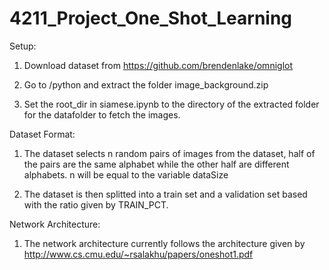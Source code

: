 # 4211_Project_One_Shot_Learning

Setup:

1. Download dataset from https://github.com/brendenlake/omniglot

2. Go to /python and extract the folder image_background.zip

3. Set the root_dir in siamese.ipynb to the directory of the extracted folder for the datafolder to fetch the images.


Dataset Format:

1. The dataset selects n random pairs of images from the dataset, half of the pairs are the same alphabet while the other half are different alphabets. n will be equal to the variable dataSize

2. The dataset is then splitted into a train set and a validation set based with the ratio given by TRAIN_PCT.

Network Architecture:

1. The network architecture currently follows the architecture given by http://www.cs.cmu.edu/~rsalakhu/papers/oneshot1.pdf



